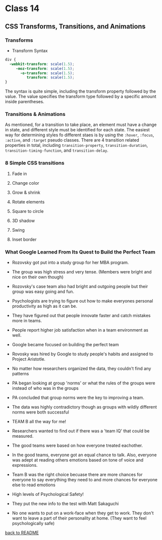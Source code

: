 # Class 14

## CSS Transforms, Transitions, and Animations

### Transforms

- Transform Syntax

```css
div {
  -webkit-transform: scale(1.5);
     -moz-transform: scale(1.5);
       -o-transform: scale(1.5);
          transform: scale(1.5);
}
```

The syntax is quite simple, including the transform property followed by the value. The value specifies the transform type followed by a specific amount inside parentheses.

### Transitions & Animations

As mentioned, for a transition to take place, an element must have a change in state, and different style must be identified for each state. The easiest way for determining styles fo different staes is by using the `:hover`, `:focus`, `:active`, and `:target` pseudo classes. There are 4 transition related properties in total, including `transition-property`, `transition-duration`, `transition-timing-function`, and `transition-delay`.

### 8 Simple CSS transitions

1. Fade in

1. Change color

1. Grow & shrink

1. Rotate elements

1. Square to circle

1. 3D shadow

1. Swing

1. Inset border

### What Google Learned From Its Quest to Build the Perfect Team

- Rozovsky got put into a study group for her MBA program.

- The group was high stress and very tense. (Members were bright and nice on their own though)

- Rozovsky's case team also had bright and outgoing people but their group was easy going and fun.

- Psychologists are trying to figure out how to make everyones personal productivity as high as it can be.

- They have figured out that people innovate faster and catch mistakes more in teams.

- People report higher job satisfaction when in a team environment as well.

- Google became focused on building the perfect team

- Rovosky was hired by Google to study people's habits and assigned to Project Aristotle.

- No matter how researchers organized the data, they couldn't find any patterns

- PA began looking at group 'norms' or what the rules of the groups were instead of who was in the groups

- PA concluded that group norms were the key to improving a team.

- The data was highly contradictory though as groups with wildly different norms were both successful

- TEAM B all the way for me!

- Researchers wanted to find out if there was a 'team IQ' that could be measured.

- The good teams were based on how everyone treated eachother.

- In the good teams, everyone got an equal chance to talk. Also, everyone was adept at reading others emotions based on tone of voice and expressions.

- Team B was the right choice becuase there are more chances for everyone to say everything they need to and more chances for everyone else to read emotions

- High levels of Psychological Safety!

- They put the new info to the test with Matt Sakaguchi

- No one wants to put on a work-face when they get to work. They don't want to leave a part of their personality at home. (They want to feel psychologically safe)

[back to README](../README.md)
